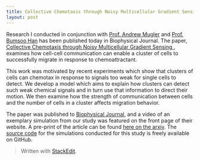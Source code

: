 ```yaml
---
title: Collective Chemotaxis through Noisy Multicellular Gradient Sensing
layout: post
---
```


Research I conducted in conjunction with [Prof. Andrew Mugler](http://www.physics.purdue.edu/mugler/) and [Prof. Bumsoo Han](http://www.biotransportgroup.org/) has been published today in Biophysical Journal. The paper, [Collective Chemotaxis through Noisy Multicellular Gradient Sensing
](http://www.cell.com/biophysj/fulltext/S0006-3495(16)30523-9), examines how cell-cell communication can enable a cluster of cells to successfully migrate in response to chemoattractant.

This work was motivated by recent experiments which show that clusters of cells can chemotax in response to signals too weak for single cells to detect. We develop a model which aims to explain how clusters can detect such weak chemical signals and in turn use that information to direct their motion. We then examine how the strength of communication between cells and the number of cells in a cluster affects migration behavior.

The paper was published to [Biophysical Journal](http://www.cell.com/biophysj/abstract/S0006-3495(16)30523-9), and a video of an exemplary simulation from our study was featured on the front page of their website. A pre-print of the article can be found [here on the arxiv](http://arxiv.org/abs/1605.00712). The [source code](https://github.com/varennes/collective-chemotaxis-cpm) for the simulations conducted for this study is freely available on GitHub.


> Written with [StackEdit](https://stackedit.io/).
